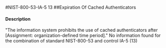 #NIST-800-53-IA-5 13
##Expiration Of Cached Authenticators
#### Description
"The information system prohibits the use of cached authenticators after [Assignment: organization-defined time period]."
No information found for the combination of standard NIST-800-53 and control IA-5 (13)
